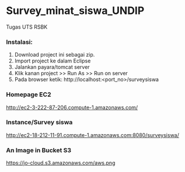 # Survey_minat_siswa_UNDIP
Tugas UTS RSBK

### Instalasi:
1. Download project ini sebagai zip.
2. Import project ke dalam Eclipse
3. Jalankan payara/tomcat server
4. Klik kanan project >> Run As >> Run on server
5. Pada browser ketik: http://localhost:<port_no>/surveysiswa

### Homepage EC2
http://ec2-3-222-87-206.compute-1.amazonaws.com/

### Instance/Survey siswa
http://ec2-18-212-11-91.compute-1.amazonaws.com:8080/surveysiswa/

### An Image in Bucket S3
https://jo-cloud.s3.amazonaws.com/aws.png
